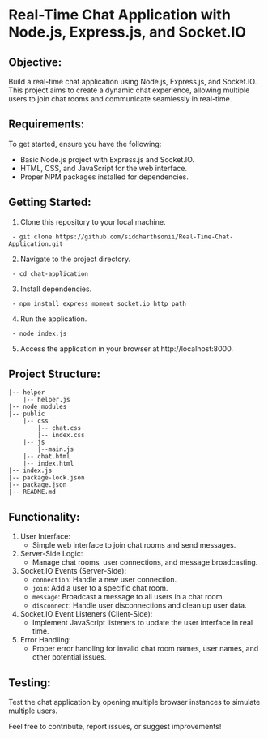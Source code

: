 # Real-Time Chat Application with Node.js, Express.js, and Socket.IO

## **Objective:**

Build a real-time chat application using Node.js, Express.js, and Socket.IO. This project aims to create a dynamic chat experience, allowing multiple users to join chat rooms and communicate seamlessly in real-time.

## **Requirements:**

To get started, ensure you have the following:

  - Basic Node.js project with Express.js and Socket.IO.
  - HTML, CSS, and JavaScript for the web interface.
  - Proper NPM packages installed for dependencies.

## **Getting Started:**

   1. Clone this repository to your local machine.

     - git clone https://github.com/siddharthsonii/Real-Time-Chat-Application.git

   2. Navigate to the project directory.
      
     - cd chat-application

   3. Install dependencies.
      
     - npm install express moment socket.io http path

   4. Run the application.
      
     - node index.js

   5. Access the application in your browser at http://localhost:8000.

## **Project Structure:**

    |-- helper
        |-- helper.js
    |-- node_modules
    |-- public
        |-- css
            |-- chat.css
            |-- index.css
        |-- js
            |--main.js
        |-- chat.html
        |-- index.html
    |-- index.js
    |-- package-lock.json
    |-- package.json
    |-- README.md


## **Functionality:**

  1. User Interface:
     - Simple web interface to join chat rooms and send messages.
  2. Server-Side Logic:
     - Manage chat rooms, user connections, and message broadcasting.
  3. Socket.IO Events (Server-Side):
     - `connection`: Handle a new user connection.
     - `join`: Add a user to a specific chat room.
     - `message`: Broadcast a message to all users in a chat room.
     - `disconnect`: Handle user disconnections and clean up user data.
  4. Socket.IO Event Listeners (Client-Side):
     - Implement JavaScript listeners to update the user interface in real time.
  5. Error Handling:
     - Proper error handling for invalid chat room names, user names, and other potential issues.

## **Testing:**

   Test the chat application by opening multiple browser instances to simulate multiple users.

Feel free to contribute, report issues, or suggest improvements!

